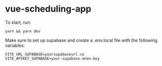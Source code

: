 # vue-scheduling-app

To start, run:

`yarn && yarn dev`

Make sure to set up supabase and create a .env.local file with the following variables:

```
VITE_URL_SUPABASE=yoursupabaseurl.co
VITE_APIKEY_SUPABASE=your-supabase-anon-key
```
